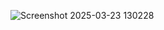![Screenshot 2025-03-23 130228](https://github.com/user-attachments/assets/a6482feb-2b2c-4e23-9df2-9ff9a07e420e)
